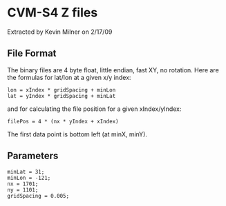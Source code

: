 # CVM-S4 Z files

Extracted by Kevin Milner on 2/17/09

## File Format

The binary files are 4 byte float, little endian, fast XY, no rotation. Here are the formulas for lat/lon at a given x/y index:

```
lon = xIndex * gridSpacing + minLon
lat = yIndex * gridSpacing + minLat
```

and for calculating the file position for a given xIndex/yIndex:

```
filePos = 4 * (nx * yIndex + xIndex)
```

The first data point is bottom left (at minX, minY). 

## Parameters
```
minLat = 31;
minLon = -121;
nx = 1701;
ny = 1101;
gridSpacing = 0.005; 
```

